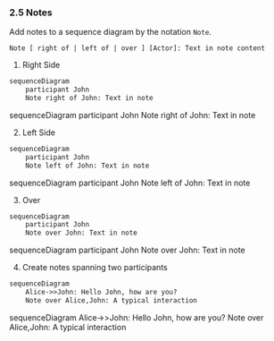 ### 2.5 Notes

Add notes to a sequence diagram by the notation `Note`.

```raw
Note [ right of | left of | over ] [Actor]: Text in note content
```

1) Right Side

~~~markdown
sequenceDiagram
    participant John
    Note right of John: Text in note
~~~

<div class="mermaid">
sequenceDiagram
    participant John
    Note right of John: Text in note

</div>

2) Left Side

~~~markdown
sequenceDiagram
    participant John
    Note left of John: Text in note
~~~

<div class="mermaid">
sequenceDiagram
    participant John
    Note left of John: Text in note
</div>

3) Over

~~~markdown
sequenceDiagram
    participant John
    Note over John: Text in note
~~~

<div class="mermaid">
sequenceDiagram
    participant John
    Note over John: Text in note
</div>

4) Create notes spanning two participants

~~~markdown
sequenceDiagram
    Alice->>John: Hello John, how are you?
    Note over Alice,John: A typical interaction
~~~

<div class="mermaid">
sequenceDiagram
    Alice->>John: Hello John, how are you?
    Note over Alice,John: A typical interaction
</div>

